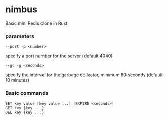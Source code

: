 # nimbus
Basic mini Redis clone in Rust

### parameters
```
--port -p <number>
```
specify a port number for the server (default 4040)
```
--gc -g <seconds>
```
specify the interval for the garbage collector, minimum 60 seconds (default 10 minutes)

### Basic commands
```
SET key value [key value ...] [EXPIRE <seconds>]
GET key {key ...}
DEL key {key ...}
```